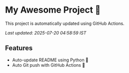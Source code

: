 # My Awesome Project 🚀

This project is automatically updated using GitHub Actions.

_Last updated: 2025-07-20 04:58:59 IST_

## Features
- Auto-update README using Python 🐍
- Auto Git push with GitHub Actions 🤖
